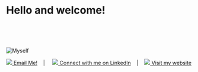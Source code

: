 # Hello and welcome!
<br/>
<br/>
<br/>

![Myself](https://github.com/kevinchengy/kevinchengy/blob/master/name.png)

<a href = "mailto: guanyukevin.chen@gmail.com"><img src="https://github.com/kevinchengy/kevinchengy/blob/master/email-24x24.png"/> Email Me!</a>&nbsp;&nbsp;&nbsp;&nbsp;|&nbsp;&nbsp;&nbsp;&nbsp;
<a href = "https://www.linkedin.com/in/kevinchengy/"><img src="https://github.com/kevinchengy/kevinchengy/blob/master/linkedin-24x24.png"/> Connect with me on LinkedIn</a>&nbsp;&nbsp;&nbsp;&nbsp;|&nbsp;&nbsp;&nbsp;&nbsp;<a href="http://kevingc.com"><img src="https://github.com/kevinchengy/kevinchengy/blob/master/website-24x24.png"/> Visit my website</a>
